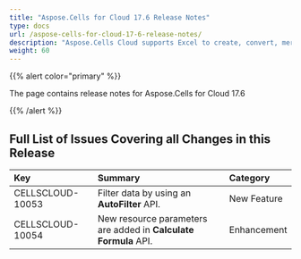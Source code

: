 ```yaml
---
title: "Aspose.Cells for Cloud 17.6 Release Notes"
type: docs
url: /aspose-cells-for-cloud-17-6-release-notes/
description: "Aspose.Cells Cloud supports Excel to create, convert, merge, split, protected, inner object operation, and so on."
weight: 60
---
```


{{% alert color="primary" %}} 

The page contains release notes for Aspose.Cells for Cloud 17.6

{{% /alert %}} 
## **Full List of Issues Covering all Changes in this Release**

|**Key**|**Summary**|**Category**|
| :- | :- | :- |
|CELLSCLOUD-10053|Filter data by using an **AutoFilter** API.|New Feature|
|CELLSCLOUD-10054|New resource parameters are added in **Calculate Formula** API.|Enhancement|



